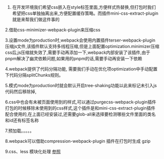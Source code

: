 1. 在开发环境我们希望css嵌入在style标签里面,方便样式热替换,但打包时我们希望把css单独抽离出来,方便配置缓存策略。而插件mini-css-extract-plugin就是来帮我们做这件事的


2.借助css-minimizer-webpack-plugin来压缩css


3.设置mode为production时,webpack会使用内置插件terser-webpack-plugin压缩js文件,该插件默认支持多线程压缩,但是上面配置optimization.minimizer压缩css后,js压缩就失效了,需要手动再添加一下,webpack内部安装了该插件,由于pnpm解决了幽灵依赖问题,如果用的pnpm的话,需要手动再安装一下依赖


4.webpack提供了代码分隔功能, 需要我们手动在优化项optimization中手动配置下代码分隔splitChunks规则。


5.模式mode为production时就会默认开启tree-shaking功能以此来标记未引入js代码然后移除掉, 


6.css中也会有未被页面使用到的样式,可以通过purgecss-webpack-plugin插件打包的时候移除未使用到的css样式,这个插件是和mini-css-extract-plugin插件配合使用的,在上面已经安装过,还需要glob-all来选择要检测哪些文件里面的类名和id还有标签名称


7.预加载。。。。。


8.webpack可以借助compression-webpack-plugin 插件在打包时生成 gzip


9.css、less 模块化处理 [参照](https://github.com/webpack-contrib/css-loader/blob/master/README.md)